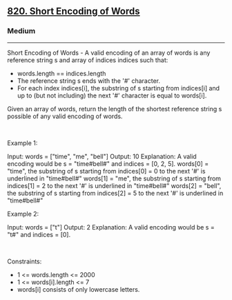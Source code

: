 <h2><a href="https://leetcode.com/problems/short-encoding-of-words/">820. Short Encoding of Words</a></h2><h3>Medium</h3><hr>Short Encoding of Words - A valid encoding of an array of words is any reference string s and array of indices indices such that:

 * words.length == indices.length
 * The reference string s ends with the '#' character.
 * For each index indices[i], the substring of s starting from indices[i] and up to (but not including) the next '#' character is equal to words[i].

Given an array of words, return the length of the shortest reference string s possible of any valid encoding of words.

 

Example 1:


Input: words = ["time", "me", "bell"]
Output: 10
Explanation: A valid encoding would be s = "time#bell#" and indices = [0, 2, 5].
words[0] = "time", the substring of s starting from indices[0] = 0 to the next '#' is underlined in "time#bell#"
words[1] = "me", the substring of s starting from indices[1] = 2 to the next '#' is underlined in "time#bell#"
words[2] = "bell", the substring of s starting from indices[2] = 5 to the next '#' is underlined in "time#bell#"


Example 2:


Input: words = ["t"]
Output: 2
Explanation: A valid encoding would be s = "t#" and indices = [0].


 

Constraints:

 * 1 <= words.length <= 2000
 * 1 <= words[i].length <= 7
 * words[i] consists of only lowercase letters.